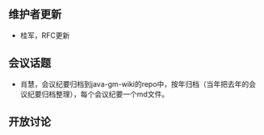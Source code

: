 ## 维护者更新
- 桂军，RFC更新

## 会议话题
- 肖慧，会议纪要归档到java-gm-wiki的repo中，按年归档（当年把去年的会议纪要归档整理），每个会议纪要一个md文件。

## 开放讨论